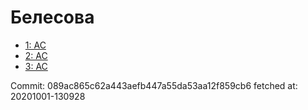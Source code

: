 # Белесова
- [1: AC](1.md)
- [2: AC](2.md)
- [3: AC](3.md)

Commit: 089ac865c62a443aefb447a55da53aa12f859cb6
 fetched at: 20201001-130928
